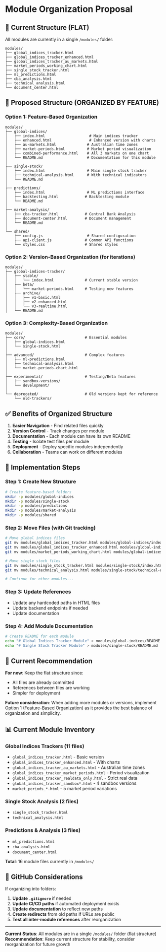 # Module Organization Proposal

## 📁 Current Structure (FLAT)
All modules are currently in a single `/modules/` folder:
```
modules/
├── global_indices_tracker.html
├── global_indices_tracker_enhanced.html
├── global_indices_tracker_au_markets.html
├── market_periods_working_chart.html
├── single_stock_tracker.html
├── ml_predictions.html
├── cba_analysis.html
├── technical_analysis.html
└── document_center.html
```

## 🚀 Proposed Structure (ORGANIZED BY FEATURE)

### Option 1: Feature-Based Organization
```
modules/
├── global-indices/
│   ├── index.html                    # Main indices tracker
│   ├── enhanced.html                 # Enhanced version with charts
│   ├── au-markets.html              # Australian time zones
│   ├── market-periods.html          # Market period visualization
│   ├── combined-performance.html    # All 3 markets on one chart
│   └── README.md                    # Documentation for this module
│
├── single-stock/
│   ├── index.html                   # Main single stock tracker
│   ├── technical-analysis.html      # With technical indicators
│   └── README.md
│
├── predictions/
│   ├── index.html                   # ML predictions interface
│   ├── backtesting.html            # Backtesting module
│   └── README.md
│
├── market-analysis/
│   ├── cba-tracker.html            # Central Bank Analysis
│   ├── document-center.html        # Document management
│   └── README.md
│
└── shared/
    ├── config.js                    # Shared configuration
    ├── api-client.js               # Common API functions
    └── styles.css                  # Shared styles
```

### Option 2: Version-Based Organization (for iterations)
```
modules/
├── global-indices-tracker/
│   ├── stable/
│   │   └── index.html              # Current stable version
│   ├── beta/
│   │   └── market-periods.html     # Testing new features
│   ├── archive/
│   │   ├── v1-basic.html
│   │   ├── v2-enhanced.html
│   │   └── v3-realtime.html
│   └── README.md
```

### Option 3: Complexity-Based Organization
```
modules/
├── core/                           # Essential modules
│   ├── global-indices.html
│   └── single-stock.html
│
├── advanced/                       # Complex features
│   ├── ml-predictions.html
│   ├── technical-analysis.html
│   └── market-periods-chart.html
│
├── experimental/                   # Testing/Beta features
│   ├── sandbox-versions/
│   └── development/
│
└── deprecated/                     # Old versions kept for reference
    └── old-trackers/
```

## ✅ Benefits of Organized Structure

1. **Easier Navigation** - Find related files quickly
2. **Version Control** - Track changes per module
3. **Documentation** - Each module can have its own README
4. **Testing** - Isolate test files per module
5. **Deployment** - Deploy specific modules independently
6. **Collaboration** - Teams can work on different modules

## 🔧 Implementation Steps

### Step 1: Create New Structure
```bash
# Create feature-based folders
mkdir -p modules/global-indices
mkdir -p modules/single-stock  
mkdir -p modules/predictions
mkdir -p modules/market-analysis
mkdir -p modules/shared
```

### Step 2: Move Files (with Git tracking)
```bash
# Move global indices files
git mv modules/global_indices_tracker.html modules/global-indices/index.html
git mv modules/global_indices_tracker_enhanced.html modules/global-indices/enhanced.html
git mv modules/market_periods_working_chart.html modules/global-indices/market-periods.html

# Move single stock files
git mv modules/single_stock_tracker.html modules/single-stock/index.html
git mv modules/technical_analysis.html modules/single-stock/technical-analysis.html

# Continue for other modules...
```

### Step 3: Update References
- Update any hardcoded paths in HTML files
- Update backend endpoints if needed
- Update documentation

### Step 4: Add Module Documentation
```bash
# Create README for each module
echo "# Global Indices Tracker Module" > modules/global-indices/README.md
echo "# Single Stock Tracker Module" > modules/single-stock/README.md
```

## 🤔 Current Recommendation

**For now**: Keep the flat structure since:
- All files are already committed
- References between files are working
- Simpler for deployment

**Future consideration**: When adding more modules or versions, implement Option 1 (Feature-Based Organization) as it provides the best balance of organization and simplicity.

## 📊 Current Module Inventory

### Global Indices Trackers (11 files)
- `global_indices_tracker.html` - Basic version
- `global_indices_tracker_enhanced.html` - With charts
- `global_indices_tracker_au_markets.html` - Australian time zones
- `global_indices_tracker_market_periods.html` - Period visualization
- `global_indices_tracker_realdata_only.html` - Strict real data
- `global_indices_tracker_sandbox*.html` - 4 sandbox versions
- `market_periods_*.html` - 5 market period variations

### Single Stock Analysis (2 files)
- `single_stock_tracker.html`
- `technical_analysis.html`

### Predictions & Analysis (3 files)
- `ml_predictions.html`
- `cba_analysis.html`
- `document_center.html`

**Total**: 16 module files currently in `/modules/`

## 📝 GitHub Considerations

If organizing into folders:
1. **Update `.gitignore`** if needed
2. **Update CI/CD paths** if automated deployment exists
3. **Update documentation** to reflect new paths
4. **Create redirects** from old paths if URLs are public
5. **Test all inter-module references** after reorganization

---

**Current Status**: All modules are in a single `/modules/` folder (flat structure)
**Recommendation**: Keep current structure for stability, consider reorganization for future growth